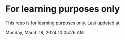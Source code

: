 # For learning purposes only
This repo is for learning purposes only.
Last updated at

Monday, March 18, 2024 10:05:26 AM

